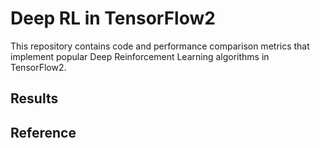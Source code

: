 # Deep RL in TensorFlow2
This repository contains code and performance comparison metrics that implement popular Deep Reinforcement Learning algorithms in TensorFlow2.

## Results

## Reference